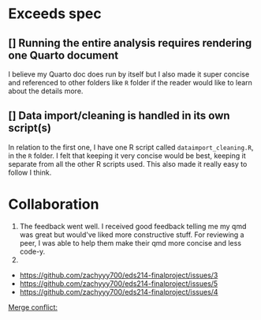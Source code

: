 # Exceeds spec

## [] Running the entire analysis requires rendering one Quarto document

I believe my Quarto doc does run by itself but I also made it super concise and referenced to other folders like `R` folder if the reader would like to learn about the details more.

## [] Data import/cleaning is handled in its own script(s)

In relation to the first one, I have one R script called `dataimport_cleaning.R`, in the `R` folder. I felt that keeping it very concise would be best, keeping it separate from all the other R scripts used. This also made it really easy to follow I think.

# Collaboration
1. The feedback went well. I received good feedback telling me my qmd was great but would've liked more constructive stuff. For reviewing a peer, I was able to help them make their qmd more concise and less code-y.
2. 
- https://github.com/zachyyy700/eds214-finalproject/issues/3
- https://github.com/zachyyy700/eds214-finalproject/issues/5
- https://github.com/zachyyy700/eds214-finalproject/issues/4


[Merge conflict:](https://github.com/zachyyy700/eds214-finalproject/commit/ba63f241c851f873028e98b0d370beb054ac9bf1)
